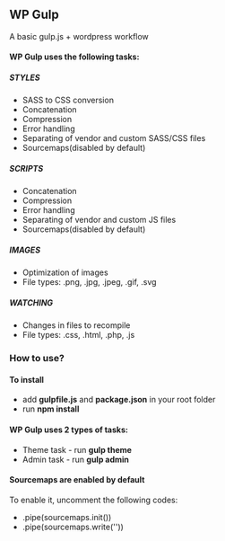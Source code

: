 ## WP Gulp
A basic gulp.js + wordpress workflow

#### WP Gulp uses the following tasks:
##### STYLES
- SASS to CSS conversion
- Concatenation
- Compression
- Error handling
- Separating of vendor and custom SASS/CSS files
- Sourcemaps(disabled by default)

##### SCRIPTS
- Concatenation
- Compression
- Error handling
- Separating of vendor and custom JS files
- Sourcemaps(disabled by default)

##### IMAGES
- Optimization of images
- File types: .png, .jpg, .jpeg, .gif, .svg

##### WATCHING
- Changes in files to recompile
- File types: .css, .html, .php, .js

### How to use?
#### To install
- add **gulpfile.js** and **package.json** in your root folder
- run **npm install**

#### WP Gulp uses 2 types of tasks:
- Theme task - run **gulp theme**
- Admin task - run **gulp admin**

#### Sourcemaps are enabled by default
To enable it, uncomment the following codes:
- .pipe(sourcemaps.init())
- .pipe(sourcemaps.write(''))
